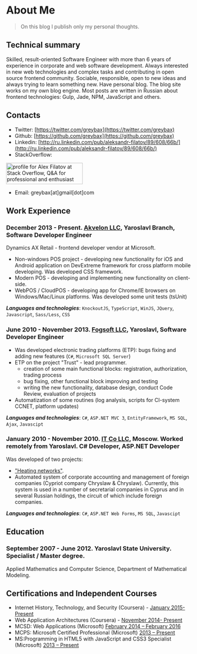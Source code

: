 # About Me

> On this blog I publish only my personal thoughts.

## Technical  summary

Skilled, result-oriented Software Engineer with more than 6 years of experience in corporate and web software development. Always interested in new web technologies and complex tasks and contributing in open source frontend community. Sociable, responsible, open to new ideas and always trying to learn something new. Have personal blog. The blog site works on my own blog engine. Most posts are written in Russian about frontend technologies: Gulp, Jade, NPM, JavaScript and others.

## Contacts

* Twitter: [https://twitter.com/greybax](https://twitter.com/greybax)
* Github: [https://github.com/greybax](https://github.com/greybax)
* Linkedin: [http://ru.linkedin.com/pub/aleksandr-filatov/89/608/66b/](http://ru.linkedin.com/pub/aleksandr-filatov/89/608/66b/)
* StackOverflow: <a href="http://stackoverflow.com/users/2173016/alex-filatov" target="_blank">
<img src="http://stackoverflow.com/users/flair/2173016.png?theme=clean" width="208" height="58" alt="profile for Alex Filatov at Stack Overflow, Q&amp;A for professional and enthusiast programmers" title="profile for Alex Filatov at Stack Overflow, Q&amp;A for professional and enthusiast programmers">
</a>

* Email: greybax[at]gmail[dot]com

## Work Experience
### December 2013 - Present. [Akvelon LLC](http://akvelon.com/), Yaroslavl Branch, Software Developer Engineer

Dynamics AX Retail - frontend developer vendor at Microsoft.

* Non-windows POS project - developing new functionality for iOS and Android application on DevExtreme framework for cross platform mobile developing. Was developed CSS framework.
* Modern POS - developing and implementing new functionality on client-side.
* WebPOS / CloudPOS - developing app for Chrome/IE browsers on Windows/Mac/Linux platforms. Was developed some unit tests (tsUnit)

***Languages and technologies***: ```KnockoutJS```, ```TypeScript```, ```WinJS```,  ```JQuery```, ```Javascript```, ```Sass/Less```, ```CSS```

### June 2010 - November 2013. [Fogsoft LLC](http://fogsoft.ru/), Yaroslavl, Software Developer Engineer

- Was developed electronic trading platforms (ETP): bugs fixing and adding new features (```C#```, ```Microsoft SQL Server```)
- ETP on the project "Trust" - lead programmer.
    - creation of some main functional blocks: registration, authorization, trading process
    - bug fixing, other functional block improving and testing
    - writing the new functionality, database design, conduct Code Review, evaluation of projects
- Automatization of some routines (log analysis, scripts for CI-system CCNET, platform updates)

***Languages and technologies***: ```C#```, ```ASP.NET MVC 3```, ```EntityFramework```, ```MS SQL```, ```Ajax```, ```Javascipt```

### January 2010 - November 2010. [IT Co LLC](http://www.it-co.ru/), Moscow. Worked remotely from Yaroslavl. C# Developer, ASP.NET Developer

Was developed of two projects:

* ["Heating networks"](http://it-co.ru/sp_heat_networks.php). 
* Automated system of corporate accounting and management of foreign companies (Cypriot company Chryslaw & Chryslaw). Currently, this system is used in a number of secretarial companies in Cyprus and in several Russian holdings, the circuit of which include foreign companies.

***Languages and technologies***: ```C#```, ```ASP.NET Web Forms```, ```MS SQL```, ```Javascipt```

## Education
### September 2007 - June 2012. Yaroslavl State University. Specialist / Master degree.

Applied Mathematics and Computer Science, Department of Mathematical Modeling.

## Certifications and Independent Courses
* Internet History, Technology, and Security (Coursera) - [January 2015- Present](https://www.dropbox.com/s/jwpis674jzvrx8w/Coursera%20insidetheinternet%202015.pdf?dl=0)
* Web Application Architectures (Coursera) - [November 2014- Present](https://www.dropbox.com/s/t387pkj0ec5u134/Coursera%20webapplications%202014.pdf?dl=0)
* MCSD: Web Applications (Microsoft) [February 2014 – February 2016](https://dl.dropboxusercontent.com/u/67785407/Certifications/Microsoft/Certificate_mscd_web_apps.pdf)
* MCPS: Microsoft Certified Professional (Microsoft) [2013 – Present](https://dl.dropboxusercontent.com/u/67785407/Certifications/Microsoft/Certificate_mcp.pdf)
* MS:Programming in HTML5 with JavaScript and CSS3 Specialist (Microsoft) [2013 – Present](https://dl.dropboxusercontent.com/u/67785407/Certifications/Microsoft/Certificate_mscd_web_apps.pdf)